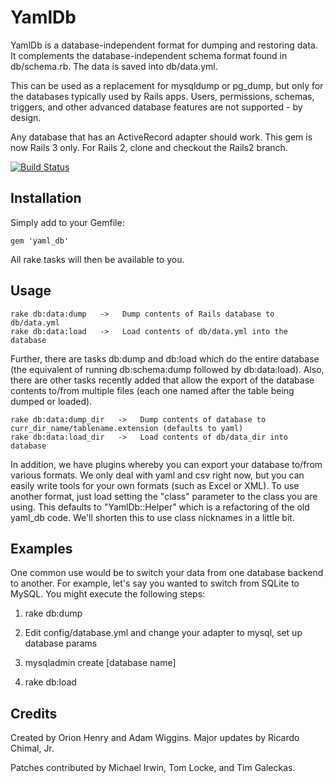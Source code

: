 # YamlDb

YamlDb is a database-independent format for dumping and restoring data.  It complements the database-independent schema format found in db/schema.rb.  The data is saved into db/data.yml.

This can be used as a replacement for mysqldump or pg_dump, but only for the databases typically used by Rails apps.  Users, permissions, schemas, triggers, and other advanced database features are not supported - by design.

Any database that has an ActiveRecord adapter should work.  This gem is now Rails 3 only.  For Rails 2, clone and checkout the Rails2 branch.

[![Build Status](https://travis-ci.org/yamldb/yaml_db.svg?branch=master)](https://travis-ci.org/yamldb/yaml_db)

## Installation

Simply add to your Gemfile:

    gem 'yaml_db'

All rake tasks will then be available to you.

## Usage

    rake db:data:dump   ->   Dump contents of Rails database to db/data.yml
    rake db:data:load   ->   Load contents of db/data.yml into the database

Further, there are tasks db:dump and db:load which do the entire database (the equivalent of running db:schema:dump followed by db:data:load).  Also, there are other tasks recently added that allow the export of the database contents to/from multiple files (each one named after the table being dumped or loaded).

    rake db:data:dump_dir   ->   Dump contents of database to curr_dir_name/tablename.extension (defaults to yaml)
    rake db:data:load_dir   ->   Load contents of db/data_dir into database

In addition, we have plugins whereby you can export your database to/from various formats.  We only deal with yaml and csv right now, but you can easily write tools for your own formats (such as Excel or XML).  To use another format, just load setting the "class"  parameter to the class you are using.  This defaults to "YamlDb::Helper" which is a refactoring of the old yaml_db code.  We'll shorten this to use class nicknames in a little bit.

## Examples

One common use would be to switch your data from one database backend to another.  For example, let's say you wanted to switch from SQLite to MySQL.  You might execute the following steps:

1. rake db:dump

2. Edit config/database.yml and change your adapter to mysql, set up database params

3. mysqladmin create [database name]

4. rake db:load

## Credits

Created by Orion Henry and Adam Wiggins.  Major updates by Ricardo Chimal, Jr.

Patches contributed by Michael Irwin, Tom Locke, and Tim Galeckas.
